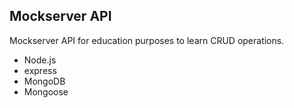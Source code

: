 ## Mockserver API

Mockserver API for education purposes to learn CRUD operations.

- Node.js
- express
- MongoDB
- Mongoose
